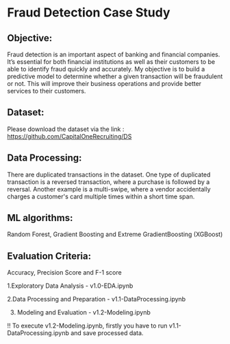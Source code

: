 # Fraud Detection Case Study

## Objective:
Fraud detection is an important aspect of banking and financial companies. It’s essential for both financial institutions as well as their customers to be able to identify fraud quickly and accurately. My objective is to build a predictive model to determine whether a given transaction will be fraudulent or not. This will improve their business operations and provide better services to their customers.

## Dataset: 
Please download the dataset via the link : https://github.com/CapitalOneRecruiting/DS

## Data Processing:
There are duplicated transactions in the dataset. One type of duplicated transaction is a reversed transaction, where a purchase is followed by a reversal. Another example is a multi-swipe, where a vendor accidentally charges a customer's card multiple times within a short time span.

## ML algorithms: 
Random Forest, Gradient Boosting and Extreme GradientBoosting (XGBoost)

## Evaluation Criteria:
Accuracy, Precision Score and F-1 score

1.Exploratory Data Analysis - v1.0-EDA.ipynb

2.Data Processing and Preparation - v1.1-DataProcessing.ipynb

3. Modeling and Evaluation - v1.2-Modeling.ipynb
 
!! To execute v1.2-Modeling.ipynb, firstly you have to run v1.1-DataProcessing.ipynb and save processed data.

